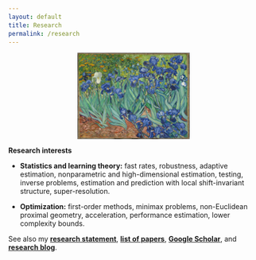 ```yaml
---
layout: default
title: Research
permalink: /research
---
```


<p align = "center">
<img src="irises-downsized.jpg" alt="Irises" width="45%" align="center" hspace="20">  
</p>  

__Research interests__  
  

* __Statistics and learning theory:__ fast rates, robustness, adaptive estimation, nonparametric and high-dimensional estimation, testing, inverse problems, estimation and prediction with local shift-invariant structure, super-resolution.  
  
  
* __Optimization:__ first-order methods, minimax problems, non-Euclidean proximal geometry, acceleration, performance estimation, lower complexity bounds.  

See also my [__research statement__](assets/research_statement.pdf), [__list of papers__](/papers), [__Google Scholar__](https://scholar.google.fr/citations?user=2IvZJ3cAAAAJ&hl=en), and [__research blog__](https://ostrodmit.github.io/blog/).